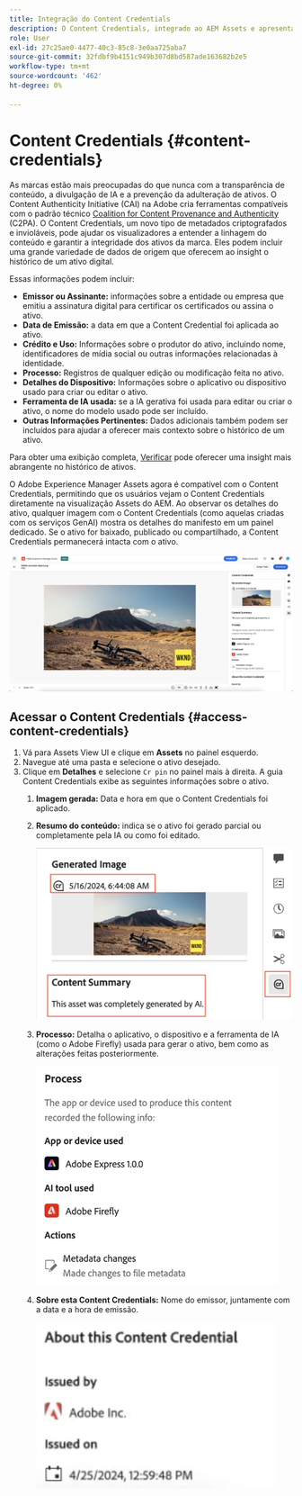 ```yaml
---
title: Integração do Content Credentials
description: O Content Credentials, integrado ao AEM Assets e apresentado na Exibição do Assets, pode oferecer contexto no histórico de um ativo, incluindo como ele foi feito e quem estava envolvido na sua criação. Como um rótulo nutricional para conteúdo digital, o Content Credentials pode ajudar a aumentar a transparência e a criar confiança com os públicos-alvo.
role: User
exl-id: 27c25ae0-4477-40c3-85c8-3e0aa725aba7
source-git-commit: 32fdbf9b4151c949b307d8bd587ade163682b2e5
workflow-type: tm+mt
source-wordcount: '462'
ht-degree: 0%

---
```


# Content Credentials {#content-credentials}

As marcas estão mais preocupadas do que nunca com a transparência de conteúdo, a divulgação de IA e a prevenção da adulteração de ativos. O Content Authenticity Initiative (CAI) na Adobe cria ferramentas compatíveis com o padrão técnico [Coalition for Content Provenance and Authenticity](https://c2pa.org/specifications/specifications/1.1/specs/C2PA_Specification.html#_trust_model) (C2PA). O Content Credentials, um novo tipo de metadados criptografados e invioláveis, pode ajudar os visualizadores a entender a linhagem do conteúdo e garantir a integridade dos ativos da marca. Eles podem incluir uma grande variedade de dados de origem que oferecem ao insight o histórico de um ativo digital.

Essas informações podem incluir:

* **Emissor ou Assinante:** informações sobre a entidade ou empresa que emitiu a assinatura digital para certificar os certificados ou assina o ativo.
* **Data de Emissão:** a data em que a Content Credential foi aplicada ao ativo.
* **Crédito e Uso:** Informações sobre o produtor do ativo, incluindo nome, identificadores de mídia social ou outras informações relacionadas à identidade.
* **Processo:** Registros de qualquer edição ou modificação feita no ativo.
* **Detalhes do Dispositivo:** Informações sobre o aplicativo ou dispositivo usado para criar ou editar o ativo.
* **Ferramenta de IA usada:** se a IA gerativa foi usada para editar ou criar o ativo, o nome do modelo usado pode ser incluído.
* **Outras Informações Pertinentes:** Dados adicionais também podem ser incluídos para ajudar a oferecer mais contexto sobre o histórico de um ativo.

Para obter uma exibição completa, [Verificar](https://contentcredentials.org/verify) pode oferecer uma insight mais abrangente no histórico de ativos.

O Adobe Experience Manager Assets agora é compatível com o Content Credentials, permitindo que os usuários vejam o Content Credentials diretamente na visualização Assets do AEM. Ao observar os detalhes do ativo, qualquer imagem com o Content Credentials (como aquelas criadas com os serviços GenAI) mostra os detalhes do manifesto em um painel dedicado. Se o ativo for baixado, publicado ou compartilhado, a Content Credentials permanecerá intacta com o ativo.

![ativos](/help/assets/assets/content-credentials.png)

## Acessar o Content Credentials {#access-content-credentials}

1. Vá para Assets View UI e clique em **Assets** no painel esquerdo.
1. Navegue até uma pasta e selecione o ativo desejado.
1. Clique em **Detalhes** e selecione `Cr pin` no painel mais à direita. A guia Content Credentials exibe as seguintes informações sobre o ativo.
   1. **Imagem gerada:** Data e hora em que o Content Credentials foi aplicado.
   1. **Resumo do conteúdo:** indica se o ativo foi gerado parcial ou completamente pela IA ou como foi editado.

      ![credenciais de conteúdo](/help/assets/assets/content-credentials1.png)
   1. **Processo:** Detalha o aplicativo, o dispositivo e a ferramenta de IA (como o Adobe Firefly) usada para gerar o ativo, bem como as alterações feitas posteriormente.

      ![processo](/help/assets/assets/CR-Process.png)
   1. **Sobre esta Content Credentials:** Nome do emissor, juntamente com a data e a hora de emissão.

      ![emissor](/help/assets/assets/CR-issuer.png)
